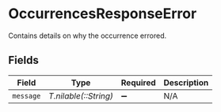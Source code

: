 # OccurrencesResponseError

Contains details on why the occurrence errored.


## Fields

| Field                 | Type                  | Required              | Description           |
| --------------------- | --------------------- | --------------------- | --------------------- |
| `message`             | *T.nilable(::String)* | :heavy_minus_sign:    | N/A                   |